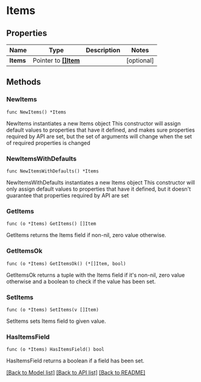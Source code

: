 # Items

## Properties

Name | Type | Description | Notes
------------ | ------------- | ------------- | -------------
**Items** | Pointer to [**[]Item**](Item.md) |  | [optional] 

## Methods

### NewItems

`func NewItems() *Items`

NewItems instantiates a new Items object
This constructor will assign default values to properties that have it defined,
and makes sure properties required by API are set, but the set of arguments
will change when the set of required properties is changed

### NewItemsWithDefaults

`func NewItemsWithDefaults() *Items`

NewItemsWithDefaults instantiates a new Items object
This constructor will only assign default values to properties that have it defined,
but it doesn't guarantee that properties required by API are set

### GetItems

`func (o *Items) GetItems() []Item`

GetItems returns the Items field if non-nil, zero value otherwise.

### GetItemsOk

`func (o *Items) GetItemsOk() (*[]Item, bool)`

GetItemsOk returns a tuple with the Items field if it's non-nil, zero value otherwise
and a boolean to check if the value has been set.

### SetItems

`func (o *Items) SetItems(v []Item)`

SetItems sets Items field to given value.

### HasItemsField

`func (o *Items) HasItemsField() bool`

HasItemsField returns a boolean if a field has been set.


[[Back to Model list]](../README.md#documentation-for-models) [[Back to API list]](../README.md#documentation-for-api-endpoints) [[Back to README]](../README.md)


